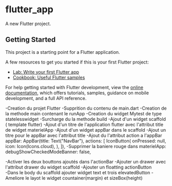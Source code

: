 # flutter_app

A new Flutter project.

## Getting Started

This project is a starting point for a Flutter application.

A few resources to get you started if this is your first Flutter project:

- [Lab: Write your first Flutter app](https://docs.flutter.dev/get-started/codelab)
- [Cookbook: Useful Flutter samples](https://docs.flutter.dev/cookbook)

For help getting started with Flutter development, view the
[online documentation](https://docs.flutter.dev/), which offers tutorials,
samples, guidance on mobile development, and a full API reference.



-Creation du projet Flutter 
-Supprition du contenu de main.dart
-Creation de la methode main contenant le runApp
-Creation du widget Mytest de type statelesswidget 
-Surcharge du la methode build
-Ajout d'un widget scaffold ( template flutter)
-Ajout d'un titre de l'application flutter avec l'attribut title de widget materielApp
-Ajout d'un widget appBar dans le scaffold
-Ajout un titre pour le appBar avec l'attribut title
-Ajout du l'attribut action a l'appBar
        appBar: AppBar(title: Text("NavBar"), actions: [
          IconButton(
            onPressed: null,
            icon: Icon(Icons.cloud),
          ),
        ]), 
-Supprimer la baniere rouge dans materielApp: 
        debugShowCheckedModeBanner: false, 

-Activer les deux bouttons ajoutés dans l'actionBar
-Ajouter un drawer avec l'attribut drawer du widget scaffold
-Ajouter un floatting actionButton  
-Dans le body du scaffold  ajouter widget text et trois elevatedButton
-Ameliore le layot le widget countainer(margin) et sizeBox(height)
